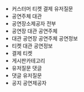 - 커스터머 티켓 결제 유저질문
- 공연주체 대관 
- 공연장소제공자 전부
- 공연장 대관 공연주체
- 대관 공연장 공연주체 공연정보
- 티켓 대관 공연정보
- 결제 티켓
- 게시판카테고리 
- 유저질문 댓글
- 댓글 유저질문
- 공지 공연제공자


